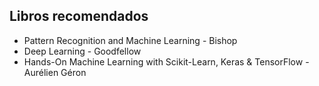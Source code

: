 ## Libros recomendados

- Pattern Recognition and Machine Learning - Bishop
- Deep Learning - Goodfellow
- Hands-On Machine Learning with Scikit-Learn, Keras & TensorFlow - Aurélien Géron